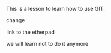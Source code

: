 This is a lesson to learn how to use GIT.

change

link to the etherpad

we will learn not to do it anymore
